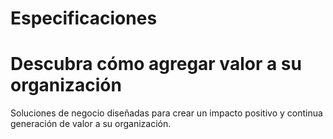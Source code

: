 Especificaciones
============================

# Descubra cómo agregar valor a su organización

Soluciones de negocio diseñadas para crear un impacto positivo y continua generación de valor a su organización.
